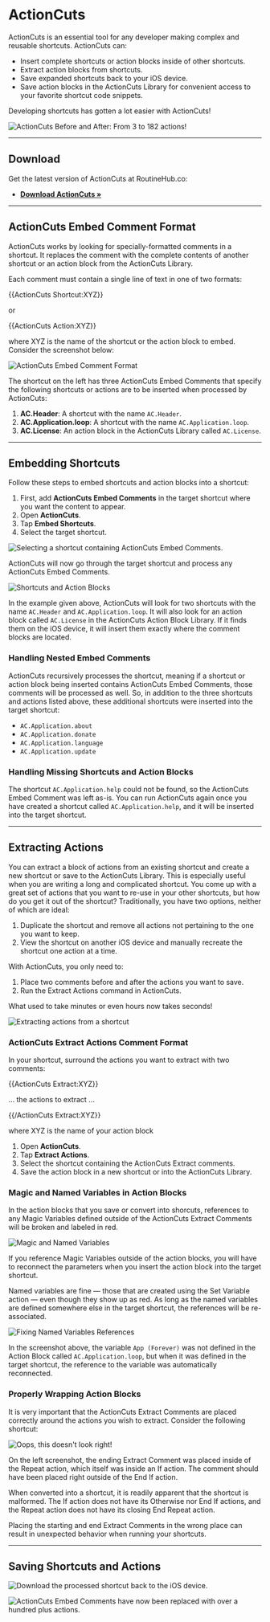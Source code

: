 
# ActionCuts
ActionCuts is an essential tool for any developer making complex and reusable shortcuts. ActionCuts can:

- Insert complete shortcuts or action blocks inside of other shortcuts.
- Extract action blocks from shortcuts.
- Save expanded shortcuts back to your iOS device.
- Save action blocks in the ActionCuts Library for convenient access to your favorite shortcut code snippets.

Developing shortcuts has gotten a lot easier with ActionCuts!

![ActionCuts Before and After: From 3 to 182 actions!](https://adamtow.github.io/actioncuts/images/actioncuts-before-after.png)

****

## Download
Get the latest version of ActionCuts at RoutineHub.co:

- **[Download ActionCuts &raquo;](https://routinehub.co/shortcut/3761)**

****

## ActionCuts Embed Comment Format
ActionCuts works by looking for specially-formatted comments in a shortcut. It replaces the comment with the complete contents of another shortcut or an action block from the ActionCuts Library.

Each comment must contain a single line of text in one of two formats: 

{{ActionCuts Shortcut:XYZ}}

or

{{ActionCuts Action:XYZ}}

where XYZ is the name of the shortcut or the action block to embed. Consider the screenshot below:

![ActionCuts Embed Comment Format](https://adamtow.github.io/actioncuts/images/actioncuts-embed-comments.png)

The shortcut on the left has three ActionCuts Embed Comments that specify the following shortcuts or actions are to be inserted when processed by ActionCuts:

1. **AC.Header**: A shortcut with the name `AC.Header`.
2. **AC.Application.loop**: A shortcut with the name `AC.Application.loop`.
3. **AC.License**: An action block in the ActionCuts Library called `AC.License`.

****

## Embedding Shortcuts

Follow these steps to embed shortcuts and action blocks into a shortcut:

1. First, add **ActionCuts Embed Comments** in the target shortcut where you want the content to appear. 
2. Open **ActionCuts**.
3. Tap **Embed Shortcuts**.
4. Select the target shortcut.

![Selecting a shortcut containing ActionCuts Embed Comments.](https://adamtow.github.io/actioncuts/images/actioncuts-example-1.png)

ActionCuts will now go through the target shortcut and process any ActionCuts Embed Comments.

![Shortcuts and Action Blocks](https://adamtow.github.io/actioncuts/images/actioncuts-shortcuts-and-actions.png)

In the example given above, ActionCuts will look for two shortcuts with the name `AC.Header` and `AC.Application.loop`. It will also look for an action block called `AC.License` in the ActionCuts Action Block Library. If it finds them on the iOS device, it will insert them exactly where the comment blocks are located.

### Handling Nested Embed Comments

ActionCuts recursively processes the shortcut, meaning if a shortcut or action block being inserted contains ActionCuts Embed Comments, those comments will be processed as well. So, in addition to the three shortcuts and actions listed above, these additional shortcuts were inserted into the target shortcut:

- `AC.Application.about`
- `AC.Application.donate`
- `AC.Application.language`
- `AC.Application.update`

### Handling Missing Shortcuts and Action Blocks

The shortcut `AC.Application.help` could not be found, so the ActionCuts Embed Comment was left as-is. You can run ActionCuts again once you have created a shortcut called `AC.Application.help`, and it will be inserted into the target shortcut.

****

## Extracting Actions

You can extract a block of actions from an existing shortcut and create a new shortcut or save to the ActionCuts Library. This is especially useful when you are writing a long and complicated shortcut. You come up with a great set of actions that you want to re-use in your other shortcuts, but how do you get it out of the shortcut? Traditionally, you have two options, neither of which are ideal:

1. Duplicate the shortcut and remove all actions not pertaining to the one you want to keep. 
2. View the shortcut on another iOS device and manually recreate the shortcut one action at a time. 

With ActionCuts, you only need to:

1. Place two comments before and after the actions you want to save. 
2. Run the Extract Actions command in ActionCuts. 

What used to take minutes or even hours now takes seconds!

![Extracting actions from a shortcut](https://adamtow.github.io/actioncuts/images/actioncuts-extract-example.png)

### ActionCuts Extract Actions Comment Format

In your shortcut, surround the actions you want to extract with two comments:

{{ActionCuts Extract:XYZ}}

… the actions to extract …

{{/ActionCuts Extract:XYZ}}

where XYZ is the name of your action block

1. Open **ActionCuts**.
2. Tap **Extract Actions**.
3. Select the shortcut containing the ActionCuts Extract comments. 
4. Save the action block in a new shortcut or into the ActionCuts Library.

### Magic and Named Variables in Action Blocks
In the action blocks that you save or convert into shorcuts, references to any Magic Variables defined outside of the ActionCuts Extract Comments will be broken and labeled in red.

![Magic and Named Variables](https://adamtow.github.io/actioncuts/images/magic-named-variables.png)

If you reference Magic Variables outside of the action blocks, you will have to reconnect the parameters when you insert the action block into the target shortcut.

Named variables are fine — those that are created using the Set Variable action — even though they show up as red. As long as the named variables are defined somewhere else in the target shortcut, the references will be re-associated.

![Fixing Named Variables References](https://adamtow.github.io/actioncuts/images/named-variables-fixed.png)

In the screenshot above, the variable `App (Forever)` was not defined in the Action Block called `AC.Application.loop`, but when it was defined in the target shortcut, the reference to the variable was automatically reconnected.

### Properly Wrapping Action Blocks

It is very important that the ActionCuts Extract Comments are placed correctly around the actions you wish to extract. Consider the following shortcut:

![Oops, this doesn't look right!](https://adamtow.github.io/actioncuts/images/extract-malformed.png)

On the left screenshot, the ending Extract Comment was placed inside of the Repeat action, which itself was inside an If action. The comment should have been placed right outside of the End If action.

When converted into a shortcut, it is readily apparent that the shortcut is malformed. The If action does not have its Otherwise nor End If actions, and the Repeat action does not have its closing End Repeat action.

Placing the starting and end Extract Comments in the wrong place can result in unexpected behavior when running your shortcuts.


****

## Saving Shortcuts and Actions



![Download the processed shortcut back to the iOS device.](https://adamtow.github.io/actioncuts/images/actioncuts-example-2.png)

![ActionCuts Embed Comments have now been replaced with over a hundred plus actions.](https://adamtow.github.io/actioncuts/images/actioncuts-example-3.png)

